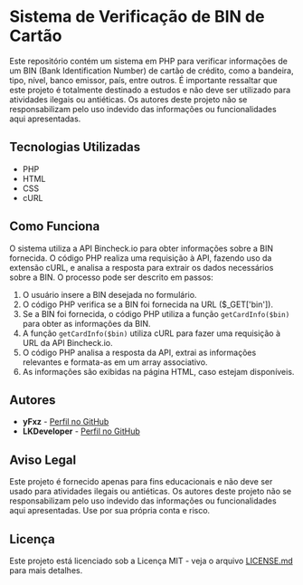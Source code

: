 # Sistema de Verificação de BIN de Cartão

Este repositório contém um sistema em PHP para verificar informações de um BIN (Bank Identification Number) de cartão de crédito, como a bandeira, tipo, nível, banco emissor, país, entre outros. É importante ressaltar que este projeto é totalmente destinado a estudos e não deve ser utilizado para atividades ilegais ou antiéticas. Os autores deste projeto não se responsabilizam pelo uso indevido das informações ou funcionalidades aqui apresentadas.

## Tecnologias Utilizadas

- PHP
- HTML
- CSS
- cURL

## Como Funciona

O sistema utiliza a API Bincheck.io para obter informações sobre a BIN fornecida. O código PHP realiza uma requisição à API, fazendo uso da extensão cURL, e analisa a resposta para extrair os dados necessários sobre a BIN. O processo pode ser descrito em passos:

1. O usuário insere a BIN desejada no formulário.
2. O código PHP verifica se a BIN foi fornecida na URL ($_GET['bin']).
3. Se a BIN foi fornecida, o código PHP utiliza a função `getCardInfo($bin)` para obter as informações da BIN.
4. A função `getCardInfo($bin)` utiliza cURL para fazer uma requisição à URL da API Bincheck.io.
5. O código PHP analisa a resposta da API, extrai as informações relevantes e formata-as em um array associativo.
6. As informações são exibidas na página HTML, caso estejam disponíveis.

## Autores

- **yFxz** - [Perfil no GitHub](https://github.com/yfxzdevs)
- **LKDeveloper** - [Perfil no GitHub](https://github.com/lucasdeveloperx)

## Aviso Legal

Este projeto é fornecido apenas para fins educacionais e não deve ser usado para atividades ilegais ou antiéticas. Os autores deste projeto não se responsabilizam pelo uso indevido das informações ou funcionalidades aqui apresentadas. Use por sua própria conta e risco.

## Licença

Este projeto está licenciado sob a Licença MIT - veja o arquivo [LICENSE.md](LICENSE.md) para mais detalhes.
